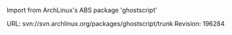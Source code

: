 Import from ArchLinux's ABS package 'ghostscript'

URL: svn://svn.archlinux.org/packages/ghostscript/trunk
Revision: 196284
